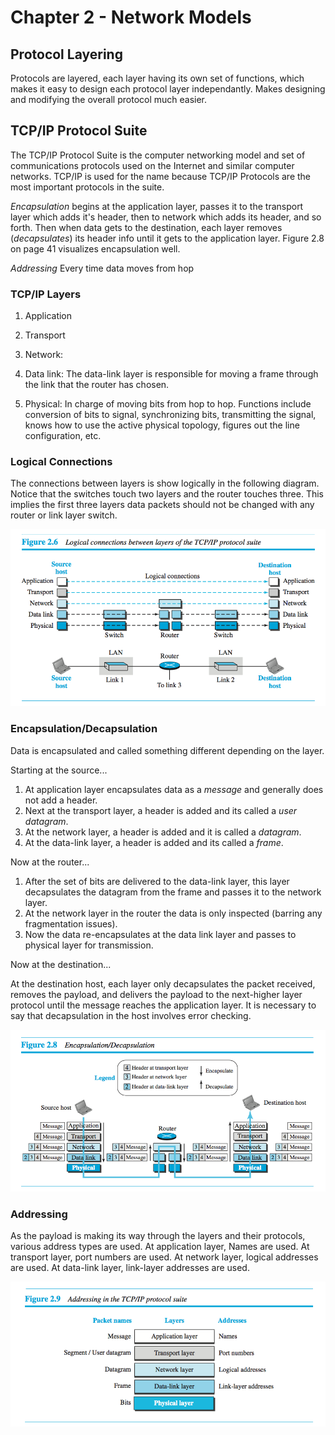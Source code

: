 # Chapter 2 - Network Models

## Protocol Layering
Protocols are layered, each layer having its own set of functions, which makes it easy to design each protocol layer independantly. Makes designing and modifying the overall protocol much easier.

## TCP/IP Protocol Suite
The TCP/IP Protocol Suite is the computer networking model and set of communications protocols used on the Internet and similar computer networks. TCP/IP is used for the name because TCP/IP Protocols are the most important protocols in the suite.

*Encapsulation* begins at the application layer, passes it to the transport layer which adds it's header, then to network which adds its header, and so forth. Then when data gets to the destination, each layer removes (*decapsulates*) its header info until it gets to the application layer. Figure 2.8 on page 41 visualizes encapsulation well.

*Addressing*  Every time data moves from hop

### TCP/IP Layers

1. Application

2. Transport

3. Network:

4. Data link: The data-link layer is responsible for moving a frame through the link that the router has chosen.

5. Physical: In charge of moving bits from hop to hop. Functions include conversion of bits to signal, synchronizing bits, transmitting the signal, knows how to use the active physical topology, figures out the line configuration, etc.

### Logical Connections

The connections between layers is show logically in the following diagram. Notice that the switches touch two layers and the router touches three. This implies the first three layers data packets should not be changed with any router or link layer switch.

![Logical Connections](./img/ch2-logicalconnections.png)

### Encapsulation/Decapsulation

Data is encapsulated and called something different depending on the layer.

Starting at the source...

1. At application layer encapsulates data as a _message_ and generally does not add a header.
2. Next at the transport layer, a header is added and its called a _user datagram_.
3. At the network layer, a header is added and it is called a _datagram_.
4. At the data-link layer, a header is added and its called a _frame_.

Now at the router...

1. After the set of bits are delivered to the data-link layer, this layer decapsulates the datagram from the frame and passes it to the network layer.
2. At the network layer in the router the data is only inspected (barring any fragmentation issues).
3. Now the data re-encapsulates at the data link layer and passes to physical layer for transmission.

Now at the destination...

At the destination host, each layer only decapsulates the packet received, removes the payload, and delivers the payload to the next-higher layer protocol until the message reaches the application layer. It is necessary to say that decapsulation in the host involves error checking.

![Encapsulation](./img/ch2-encaps.png)

### Addressing

As the payload is making its way through the layers and their protocols, various address types are used. At application layer, Names are used. At transport layer, port numbers are used. At network layer, logical addresses are used. At data-link layer, link-layer addresses are used.

![Addressing](./img/ch2-addressing.png)

